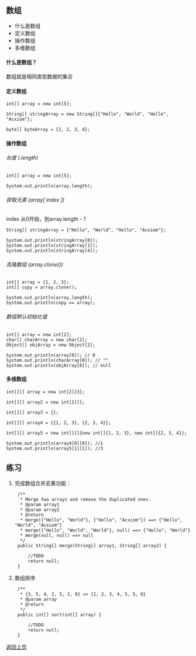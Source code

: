 ## 数组

+ 什么是数组
+ 定义数组
+ 操作数组
+ 多维数组

#### 什么是数组？

数组就是相同类型数据的集合

#### 定义数组
	
	int[] array = new int[5];

	String[] stringArray = new String[]{"Hello", "World", "Hello", "Acxiom"};

	byte[] byteArray = {1, 2, 3, 4};

#### 操作数组

###### 长度 (.length)	
	
	int[] array = new int[5];

	System.out.println(array.length);

###### 获取元素 (array[ index ])

index 从0开始，到array.length - 1

	String[] stringArray = {"Hello", "World", "Hello", "Acxiom"};	

	System.out.println(stringArray[0]);
	System.out.println(stringArray[1]);
	System.out.println(stringArray[4]);

###### 克隆数组 (array.clone())
	
	int[] array = {1, 2, 3};
	int[] copy = array.clone();

	System.out.println(array.length);
	System.out.println(copy == array);

###### 数组默认初始化值

	int[] array = new int[2];
	char[] charArray = new char[2];
	Object[] objArray = new Object[2];

	System.out.println(array[0]); // 0
	System.out.println(charArray[0]); // ""
	System.out.println(objArray[0]); // null

#### 多维数组

	int[][] array = new int[2][3];
	
	int[][] array2 = new int[2][];
	
	int[][] array3 = {};
	
	int[][] array4 = {{1, 2, 3}, {2, 3, 4}};
	
	int[][] array5 = new int[][]{new int[]{1, 2, 3}, new int[]{2, 3, 4}};
	
	System.out.println(array4[0][0]); //1
	System.out.println(array5[1][1]); //3

## 练习
1. 完成数组合并去重功能：

		/**
		 * Merge two arrays and remove the duplicated ones.
		 * @param array1
		 * @param array2
		 * @return
		 * merge({"Hello", "World"}, {"Hello", "Acxiom"}) ==> {"Hello", "World", "Acxiom"}
		 * merge({"Hello", "World", "World"}, null) ==> {"Hello", "World"}
		 * merge(null, null) ==> null
		 */
		public String[] merge(String[] array1, String[] array2) {
			
			//TODO
			return null;
		}

2. 数组排序

		/**
		 * {3, 5, 4, 2, 5, 1, 6} => {1, 2, 3, 4, 5, 5, 6}
		 * @param array
		 * @return
		 */
		public int[] sort(int[] array) {
			
			//TODO
			return null;
		}


[返回上页](basic.md)